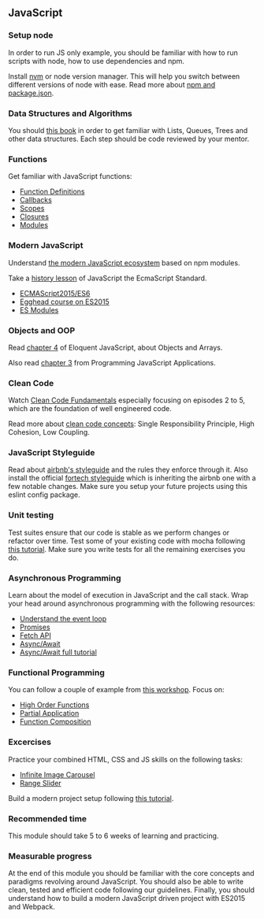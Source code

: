 ## JavaScript

### Setup node
In order to run JS only example, you should be familiar with how to run scripts with node, how to use dependencies and npm.

Install [nvm](https://github.com/creationix/nvm) or node version manager. This will help you switch between different versions of node with ease. Read more about [npm and package.json](https://www.sitepoint.com/beginners-guide-node-package-manager/).

### Data Structures and Algorithms
You should [this book](http://shop.oreilly.com/product/0636920029557.do) in order to get familiar with Lists, Queues, Trees and other data structures. Each step should be code reviewed by your mentor.

### Functions
Get familiar with JavaScript functions:
* [Function Definitions](http://eloquentjavascript.net/03_functions.html)
* [Callbacks](https://dev.to/faradayyg/understanding-javascript-callbacks-58i)
* [Scopes](https://scotch.io/tutorials/understanding-scope-in-javascript)
* [Closures](https://developer.mozilla.org/en-US/docs/Web/JavaScript/Closures)
* [Modules](https://toddmotto.com/mastering-the-module-pattern/)

### Modern JavaScript
Understand [the modern JavaScript ecosystem](https://medium.com/@peterxjang/modern-javascript-explained-for-dinosaurs-f695e9747b70) based on npm modules.

Take a [history lesson](https://auth0.com/blog/a-brief-history-of-javascript/) of JavaScript the EcmaScript Standard.
* [ECMAScript2015/ES6](http://es6-features.org/#Constants)
* [Egghead course on ES2015](https://egghead.io/courses/learn-es6-ecmascript-2015)
* [ES Modules](http://2ality.com/2014/09/es6-modules-final.html)

### Objects and OOP
Read [chapter 4](http://eloquentjavascript.net/04_data.html) of Eloquent JavaScript, about Objects and Arrays.

Also read [chapter 3](http://chimera.labs.oreilly.com/books/1234000000262/ch03.html) from Programming JavaScript Applications.

### Clean Code
Watch [Clean Code Fundamentals](https://cleancoders.com/videos/clean-code/fundamentals) especially focusing on episodes 2 to 5, which are the foundation of well engineered code.

Read more about [clean code concepts](https://alistapart.com/article/coding-with-clarity): Single Responsibility Principle, High Cohesion, Low Coupling.

### JavaScript Styleguide
Read about [airbnb's styleguide](https://github.com/airbnb/javascript) and the rules they enforce through it. Also install the official [fortech styleguide](https://github.com/FortechRomania/eslint-config-fortech) which is inheriting the airbnb one with a few notable changes. Make sure you setup your future projects using this eslint config package.

### Unit testing
Test suites ensure that our code is stable as we perform changes or refactor over time. Test some of your existing code with mocha following [this tutorial](https://www.sitepoint.com/unit-test-javascript-mocha-chai/). Make sure you write tests for all the remaining exercises you do.

### Asynchronous Programming
Learn about the model of execution in JavaScript and the call stack. Wrap your head around asynchronous programming with the following resources:
* [Understand the event loop](https://www.youtube.com/watch?v=8aGhZQkoFbQ)
* [Promises](https://scotch.io/tutorials/javascript-promises-for-dummies)
* [Fetch API](https://developer.mozilla.org/en-US/docs/Web/API/Fetch_API)
* [Async/Await](https://tutorialzine.com/2017/07/javascript-async-await-explained)
* [Async/Await full tutorial](https://egghead.io/courses/asynchronous-javascript-with-async-await)

### Functional Programming
You can follow a couple of example from [this workshop](https://github.com/alexnm/functional-javascript-workshop). Focus on:
* [High Order Functions](https://egghead.io/courses/mastering-asynchronous-programming-the-end-of-the-loop)
* [Partial Application](https://medium.com/javascript-scene/curry-or-partial-application-8150044c78b8)
* [Function Composition](https://medium.com/javascript-scene/master-the-javascript-interview-what-is-function-composition-20dfb109a1a0)

### Excercises
Practice your combined HTML, CSS and JS skills on the following tasks:
* [Infinite Image Carousel](https://amazingcarousel.com/examples/jquery-image-carousel-slider-id13/)
* [Range Slider](http://rangeslider.js.org/)

Build a modern project setup following [this tutorial](https://www.pluralsight.com/courses/javascript-development-environment).

### Recommended time
This module should take 5 to 6 weeks of learning and practicing.

### Measurable progress
At the end of this module you should be familiar with the core concepts and paradigms revolving around JavaScript. You should also be able to write clean, tested and efficient code following our guidelines. Finally, you should understand how to build a modern JavaScript driven project with ES2015 and Webpack.
